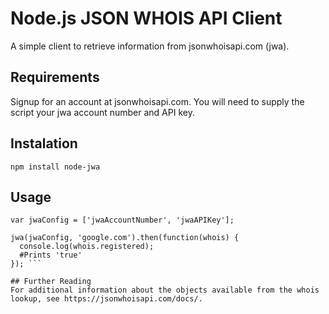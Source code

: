 # Node.js JSON WHOIS API Client
A simple client to retrieve information from jsonwhoisapi.com (jwa). 

## Requirements
Signup for an account at jsonwhoisapi.com. You will need to supply the script your jwa account number and API key.

## Instalation
` npm install node-jwa `

## Usage
``` var jwa = require('node-jwa');
var jwaConfig = ['jwaAccountNumber', 'jwaAPIKey'];

jwa(jwaConfig, 'google.com').then(function(whois) {
  console.log(whois.registered);
  #Prints 'true' 
}); ```

## Further Reading
For additional information about the objects available from the whois lookup, see https://jsonwhoisapi.com/docs/.
